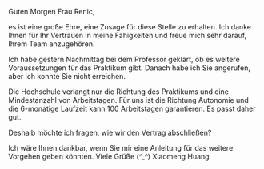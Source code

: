 Guten Morgen Frau Renic,

es ist eine große Ehre, eine Zusage für diese Stelle zu erhalten. Ich danke Ihnen für Ihr Vertrauen in meine Fähigkeiten und freue mich sehr darauf, Ihrem Team anzugehören.

Ich habe gestern Nachmittag bei dem Professor geklärt, ob es weitere Voraussetzungen für das Praktikum gibt. Danach habe ich Sie angerufen, aber ich konnte Sie nicht erreichen.

Die Hochschule verlangt nur die Richtung des Praktikums und eine Mindestanzahl von Arbeitstagen. Für uns ist die Richtung Autonomie und die 6-monatige Laufzeit kann 100 Arbeitstagen garantieren. Es passt daher gut.

Deshalb möchte ich fragen, wie wir den Vertrag abschließen?

Ich wäre Ihnen dankbar, wenn Sie mir eine Anleitung für das weitere Vorgehen geben könnten.
Viele Grüße (*^_^*)
Xiaomeng Huang
